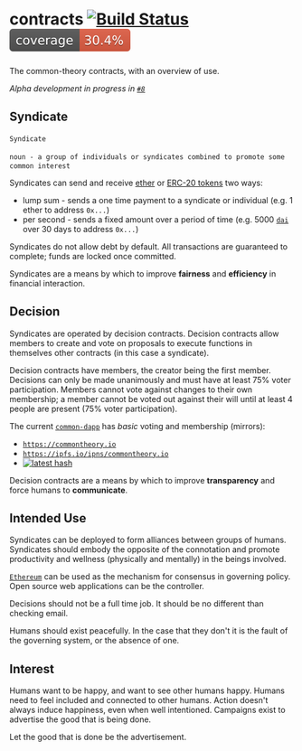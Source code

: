 # contracts [![Build Status](https://travis-ci.org/common-theory/contracts.svg?branch=master)](https://travis-ci.org/common-theory/contracts) [![Coverage](https://raw.githubusercontent.com/common-theory/common-dac/master/test/badge.svg?sanitize=true)](https://coverage.commontheory.io)

The common-theory contracts, with an overview of use.

_Alpha development in progress in [`#8`](https://github.com/common-theory/contracts/pull/8)_

## Syndicate

```
Syndicate

noun - a group of individuals or syndicates combined to promote some common interest
```

Syndicates can send and receive [ether](https://coinmarketcap.com/currencies/ethereum/) or [ERC-20 tokens](https://etherscan.io/tokens) two ways:
  - lump sum - sends a one time payment to a syndicate or individual (e.g. 1 ether to address `0x...`)
  - per second - sends a fixed amount over a period of time (e.g. 5000 [`dai`](https://makerdao.com/dai) over 30 days to address `0x...`)

Syndicates do not allow debt by default. All transactions are guaranteed to complete; funds are locked once committed.

Syndicates are a means by which to improve **fairness** and **efficiency** in financial interaction.

## Decision

Syndicates are operated by decision contracts. Decision contracts allow members to create and vote on proposals to execute functions in themselves other contracts (in this case a syndicate).

Decision contracts have members, the creator being the first member. Decisions can only be made unanimously and must have at least 75% voter participation. Members cannot vote against changes to their own membership; a member cannot be voted out against their will until at least 4 people are present (75% voter participation).

The current [`common-dapp`](https://github.com/common-theory/common-dapp) has _basic_ voting and membership (mirrors):

- [`https://commontheory.io`](https://commontheory.io)
- [`https://ipfs.io/ipns/commontheory.io`](https://ipfs.io/ipns/commontheory.io)
- [![latest hash](https://dnslink-cid-badge.commontheory.io/commontheory.io)](https://commontheory.io)

Decision contracts are a means by which to improve **transparency** and force humans to **communicate**.

## Intended Use

Syndicates can be deployed to form alliances between groups of humans. Syndicates should embody the opposite of the connotation and promote productivity and wellness (physically and mentally) in the beings involved.

[`Ethereum`](https://everipedia.org/wiki/lang_en/Ethereum/) can be used as the mechanism for consensus in governing policy. Open source web applications can be the controller.

Decisions should not be a full time job. It should be no different than checking email.

Humans should exist peacefully. In the case that they don't it is the fault of the governing system, or the absence of one.

## Interest

Humans want to be happy, and want to see other humans happy. Humans need to feel included and connected to other humans. Action doesn't always induce happiness, even when well intentioned. Campaigns exist to advertise the good that is being done.

Let the good that is done be the advertisement.
